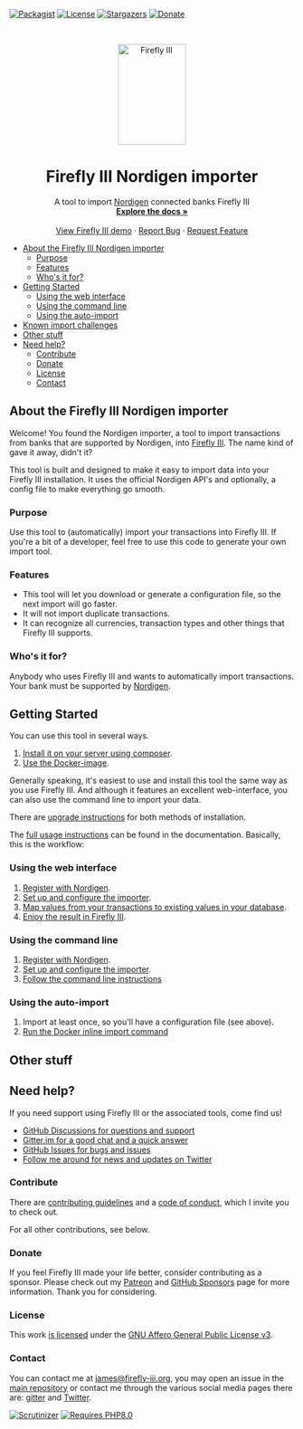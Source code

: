 [![Packagist][packagist-shield]][packagist-uri]
[![License][license-shield]][license-uri]
[![Stargazers][stars-shield]][stars-url]
[![Donate][donate-shield]][donate-uri]

<!-- PROJECT LOGO -->
<br />
<p align="center">
<a href="https://www.firefly-iii.org/">
      <img src="https://fireflyiiiwebsite.z6.web.core.windows.net/assets/logo/small.png" alt="Firefly III" width="120" height="178">
  </a>
</p>
  <h1 align="center">Firefly III Nordigen importer</h1>

  <p align="center">
    A tool to import <a href="https://nordigen.com/en/">Nordigen</a> connected banks Firefly III
    <br />
    <a href="https://docs.firefly-iii.org/other-data-importers/"><strong>Explore the docs »</strong></a>
    <br />
    <br />
    <a href="https://demo.firefly-iii.org/">View Firefly III demo</a>
    ·
    <a href="https://github.com/firefly-iii/firefly-iii/issues">Report Bug</a>
    ·
    <a href="https://github.com/firefly-iii/firefly-iii/issues">Request Feature</a>
  </p>

<!-- MarkdownTOC autolink="true" -->

- [About the Firefly III Nordigen importer](#about-the-firefly-iii-nordigen-importer)
    - [Purpose](#purpose)
    - [Features](#features)
    - [Who's it for?](#whos-it-for)
- [Getting Started](#getting-started)
    - [Using the web interface](#using-the-web-interface)
    - [Using the command line](#using-the-command-line)
    - [Using the auto-import](#using-the-auto-import)
- [Known import challenges](#known-import-challenges)
- [Other stuff](#other-stuff)
- [Need help?](#need-help)
    - [Contribute](#contribute)
    - [Donate](#donate)
    - [License](#license)
    - [Contact](#contact)

<!-- /MarkdownTOC -->

## About the Firefly III Nordigen importer

Welcome! You found the Nordigen importer, a tool to import transactions from banks that are supported by Nordigen, into [Firefly III](https://github.com/firefly-iii/firefly-iii). The name kind of gave it away, didn't it?

This tool is built and designed to make it easy to import data into your Firefly III installation. It uses the official Nordigen API's and optionally, a config file to make everything go smooth.

### Purpose

Use this tool to (automatically) import your transactions into Firefly III. If you're a bit of a developer, feel free to use this code to generate your own import tool.

### Features

* This tool will let you download or generate a configuration file, so the next import will go faster.
* It will not import duplicate transactions.
* It can recognize all currencies, transaction types and other things that Firefly III supports.

### Who's it for?

Anybody who uses Firefly III and wants to automatically import transactions. Your bank must be supported by <a href="https://nordigen.com/en/">Nordigen</a>.

## Getting Started

You can use this tool in several ways.

1. [Install it on your server using composer](https://docs.firefly-iii.org/other-data-importers/install/self_hosted/).
2. [Use the Docker-image](https://docs.firefly-iii.org/other-data-importers/install/docker/).

Generally speaking, it's easiest to use and install this tool the same way as you use Firefly III. And although it features an excellent web-interface, you can also use the command line to import your data.

There are [upgrade instructions](https://docs.firefly-iii.org/other-data-importers/upgrade/) for both methods of installation.

The [full usage instructions](https://docs.firefly-iii.org/other-data-importers/) can be found in the documentation. Basically, this is the workflow:

### Using the web interface

1. [Register with Nordigen](https://ob.nordigen.com/).
2. [Set up and configure the importer](https://docs.firefly-iii.org/other-data-importers/install/configure/).
3. [Map values from your transactions to existing values in your database](https://docs.firefly-iii.org/other-data-importers/usage/map/).
4. [Enjoy the result in Firefly III](https://github.com/firefly-iii/firefly-iii).

### Using the command line

1. [Register with Nordigen](https://ob.nordigen.com/).
2. [Set up and configure the importer](https://docs.firefly-iii.org/other-data-importers/install/configure/).
3. [Follow the command line instructions](https://docs.firefly-iii.org/other-data-importers/usage/command_line/)

### Using the auto-import

1. Import at least once, so you'll have a configuration file (see above).
2. [Run the Docker inline import command](https://docs.firefly-iii.org/other-data-importers/usage/command_line/)

<!--
## Known import challenges

Most people run into the same problems when importing data into Firefly III. Read more about those on the following pages:

1. [Issues with your tokens](https://docs.firefly-iii.org/csv/errors/token_errors/)
1. [Often seen errors and issues](https://docs.firefly-iii.org/csv/errors/freq_errors/).
2. [Frequently asked questions](https://docs.firefly-iii.org/csv/errors/freq_questions/).
3. [My bank delivers bad CSV files, what do I do now?](https://docs.firefly-iii.org/csv/errors/bad_files/)
-->

## Other stuff

<!-- HELP TEXT -->
## Need help?

If you need support using Firefly III or the associated tools, come find us!

- [GitHub Discussions for questions and support](https://github.com/firefly-iii/firefly-iii/discussions/)
- [Gitter.im for a good chat and a quick answer](https://gitter.im/firefly-iii/firefly-iii)
- [GitHub Issues for bugs and issues](https://github.com/firefly-iii/firefly-iii/issues)
- [Follow me around for news and updates on Twitter](https://twitter.com/Firefly_iii)

<!-- END OF HELP TEXT -->

### Contribute

There are [contributing guidelines](https://github.com/firefly-iii/nordigen-importer/blob/master/.github/contributing.md) and a [code of conduct](https://github.com/firefly-iii/nordigen-importer/blob/master/.github/code_of_conduct.md), which I invite you to check out.

For all other contributions, see below.

<!-- SPONSOR TEXT -->
### Donate

If you feel Firefly III made your life better, consider contributing as a sponsor. Please check out my [Patreon](https://www.patreon.com/jc5) and [GitHub Sponsors](https://github.com/sponsors/JC5) page for more information. Thank you for considering.


<!-- END OF SPONSOR -->

### License

This work [is licensed](https://github.com/firefly-iii/nordigen-importer/blob/master/LICENSE) under the [GNU Affero General Public License v3](https://www.gnu.org/licenses/agpl-3.0.html).

### Contact

You can contact me at [james@firefly-iii.org](mailto:james@firefly-iii.org), you may open an issue in the [main repository](https://github.com/firefly-iii/firefly-iii) or contact me through the various social media pages there are: [gitter](https://gitter.im/firefly-iii/firefly-iii) and [Twitter](https://twitter.com/Firefly_III).

[![Scrutinizer][scrutinizer-shield]][scrutinizer-uri]
[![Requires PHP8.0][php-shield]][php-uri]

[scrutinizer-shield]: https://img.shields.io/scrutinizer/g/firefly-iii/nordigen-importer.svg?style=flat-square
[scrutinizer-uri]: https://scrutinizer-ci.com/g/firefly-iii/nordigen-importer/
[php-shield]: https://img.shields.io/badge/php-8.0-red.svg?style=flat-square
[php-uri]: https://secure.php.net/downloads.php
[packagist-shield]: https://img.shields.io/packagist/v/firefly-iii/nordigen-importer.svg?style=flat-square
[packagist-uri]: https://packagist.org/packages/firefly-iii/nordigen-importer
[license-shield]: https://img.shields.io/github/license/firefly-iii/nordigen-importer.svg?style=flat-square
[license-uri]: https://www.gnu.org/licenses/agpl-3.0.html
[stars-shield]: https://img.shields.io/github/stars/firefly-iii/nordigen-importer.svg?style=flat-square
[stars-url]: https://github.com/firefly-iii/nordigen-importer/stargazers
[donate-shield]: https://img.shields.io/badge/donate-%24%20%E2%82%AC-brightgreen?style=flat-square
[donate-uri]: #support
